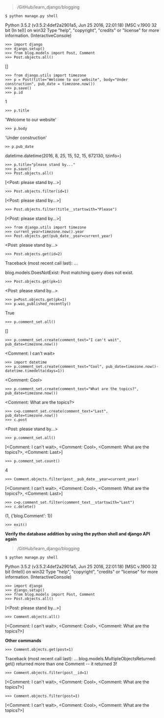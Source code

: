 > /GitHub/learn_django/blogging

`$ python manage.py shell`

Python 3.5.2 (v3.5.2:4def2a2901a5, Jun 25 2016, 22:01:18) [MSC v.1900 32 bit (In                                                      tel)] on win32
Type "help", "copyright", "credits" or "license" for more information.
(InteractiveConsole)

```
>>> import django
>>> django.setup()
>>> from blog.models import Post, Comment
>>> Post.objects.all()
```

[]

```
>>> from django.utils import timezone
>>> p = Post(title="Welcome to our website", body="Under construction", pub_date = timezone.now())
>>> p.save()
>>> p.id
```
1

`>>> p.title`

'Welcome to our website'

`>>> p.body`

'Under construction'

`>> p.pub_date`

datetime.datetime(2016, 8, 25, 15, 52, 15, 672130, tzinfo=<UTC>)

```
>>> p.title="please stand by..."
>>> p.save()
>>> Post.objects.all()
```

[\<Post: please stand by...\>]

`>>> Post.objects.filter(id=1)`

[\<Post: please stand by...\>]

`>>> Post.objects.filter(title__startswith="Please")`
 
[\<Post: please stand by...\>]

```
>>> from django.utils import timezone
>>> current_year=timezone.now().year
>>> Post.objects.get(pub_date__year=current_year)
```

\<Post: please stand by...\>

`>>> Post.objects.get(id=2)`

Traceback (most recent call last):
  ...
  
blog.models.DoesNotExist: Post matching query does not exist.

`>>> Post.objects.get(pk=1)`

\<Post: please stand by...\>

```
>>> p=Post.objects.get(pk=1)
>>> p.was_published_recently()
```

True

`>>> p.comment_set.all()`

[]

`>>> p.comment_set.create(comment_text="I can't wait", pub_date=timezone.now())`

\<Comment: I can't wait\>

```
>>> import datetime
>>> p.comment_set.create(comment_text="Cool", pub_date=timezone.now()-datetime.timedelta(days=1))
```

\<Comment: Cool\>

`>>> p.comment_set.create(comment_text="What are the topics?", pub_date=timezone.now())`

\<Comment: What are the topics?\>

```
>>> c=p.comment_set.create(comment_text="Last", pub_date=timezone.now())
>>> c.post
```

\<Post: please stand by...\>

`>>> p.comment_set.all()`

[\<Comment: I can't wait\>, \<Comment: Cool\>, \<Comment: What are the topics?\>, \<Comment: Last\>]


`>>> p.comment_set.count()`

4

`>>> Comment.objects.filter(post__pub_date__year=current_year)`

[\<Comment: I can't wait\>, \<Comment: Cool\>, \<Comment: What are the topics?\>, \<Comment: Last\>]

```
>>> c=p.comment_set.filter(comment_text__startswith="Last")
>>> c.delete()
```

(1, {'blog.Comment': 1})

`>>> exit()`

**Verify the database addition by using the python shell and django API again**

> /GitHub/learn_django/blogging

`$ python manage.py shell`

Python 3.5.2 (v3.5.2:4def2a2901a5, Jun 25 2016, 22:01:18) [MSC v.1900 32 bit (Intel)] on win32
Type "help", "copyright", "credits" or "license" for more information.
(InteractiveConsole)

```
>>> import django
>>> django.setup()
>>> from blog.models import Post, Comment
>>> Post.objects.all()
```

[\<Post: please stand by...\>]

`>>> Comment.objects.all()`

[\<Comment: I can't wait\>, \<Comment: Cool\>, \<Comment: What are the topics?\>]

**Other commands**

`>>> Comment.objects.get(post=1)`

Traceback (most recent call last):
...
blog.models.MultipleObjectsReturned: get() returned more than one Comment -- it returned 3!

`>>> Comment.objects.filter(post__id=1)`

[\<Comment: I can't wait\>, \<Comment: Cool\>, \<Comment: What are the topics?\>]

`>>> Comment.objects.filter(post=1)`

[\<Comment: I can't wait\>, \<Comment: Cool\>, \<Comment: What are the topics?\>]